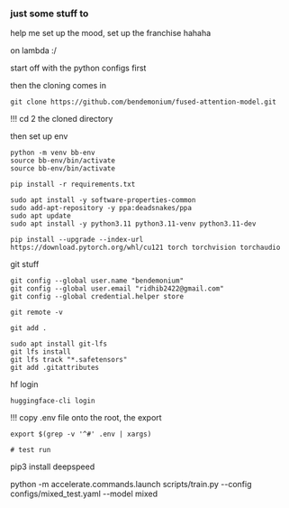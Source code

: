 ### just some stuff to
help me set up the mood, set up the franchise hahaha

on lambda :/

start off with the python configs first



then the cloning comes in

```
git clone https://github.com/bendemonium/fused-attention-model.git
```

!!! cd 2 the cloned directory


then set up env

```
python -m venv bb-env
source bb-env/bin/activate
source bb-env/bin/activate
```

```
pip install -r requirements.txt
```

```
sudo apt install -y software-properties-common
sudo add-apt-repository -y ppa:deadsnakes/ppa
sudo apt update
sudo apt install -y python3.11 python3.11-venv python3.11-dev
```
```
pip install --upgrade --index-url https://download.pytorch.org/whl/cu121 torch torchvision torchaudio
```

git stuff

```
git config --global user.name "bendemonium"
git config --global user.email "ridhib2422@gmail.com"
git config --global credential.helper store

git remote -v

git add .

sudo apt install git-lfs
git lfs install
git lfs track "*.safetensors"
git add .gitattributes
```

hf login 

```
huggingface-cli login
```

!!! copy .env file onto the root, the export

```
export $(grep -v '^#' .env | xargs)
```

```
# test run

```
pip3 install deepspeed

python -m accelerate.commands.launch scripts/train.py --config configs/mixed_test.yaml --model mixed
```